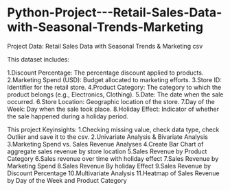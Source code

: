 # Python-Project---Retail-Sales-Data-with-Seasonal-Trends-Marketing
Project Data: Retail Sales Data with Seasonal Trends & Marketing csv

This dataset includes:

1.Discount Percentage: The percentage discount applied to products.
2.Marketing Spend (USD): Budget allocated to marketing efforts.
3.Store ID: Identifier for the retail store.
4.Product Category: The category to which the product belongs (e.g., Electronics, Clothing).
5.Date: The date when the sale occurred.
6.Store Location: Geographic location of the store.
7.Day of the Week: Day when the sale took place.
8.Holiday Effect: Indicator of whether the sale happened during a holiday period.


This project Keyinsights:
1.Checking missing value, check data type, check Outlier and save it to the csv.
2.Univariate Analysis & Bivariate Analysis
3.Marketing Spend vs. Sales Revenue Analyses
4.Create Bar Chart of aggregate sales revenue by store location
5.Sales Revenue by Product Category
6.Sales revenue over time with holiday effect
7.Sales Revenue by Marketing Spend
8.Sales Revenue By holiday Effect
9.Sales Revenue by Discount Percentage
10.Multivariate Analysis
11.Heatmap of Sales Revenue by Day of the Week and Product Category

